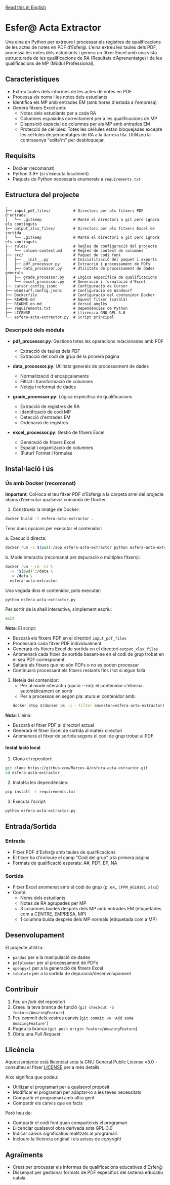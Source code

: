 [Read this in English](README.en.md)

# Esfer@ Acta Extractor

Una eina en Python per extreure i processar els registres de qualificacions de les actes de notes en PDF d’Esfer@. L’eina extreu les taules dels PDF, processa les notes dels estudiants i genera un fitxer Excel amb una vista estructurada de les qualificacions de RA (Resultats d’Aprenentatge) i de les qualificacions de MP (Mòdul Professional).

## Característiques

- Extreu taules dels informes de les actes de notes en PDF  
- Processa els noms i les notes dels estudiants  
- Identifica els MP amb entrades EM (amb hores d'estada a l'empresa)  
- Genera fitxers Excel amb:  
  - Notes dels estudiants per a cada RA  
  - Columnes espaiades correctament per a les qualificacions de MP  
  - Disposició especial de columnes per als MP amb entrades EM  
  - Protecció de cèl·lules: Totes les cèl·lules estan bloquejades excepte les cèl·lules de percentatges de RA a la darrera fila. Utilitzeu la contrasenya "edita'm" per desbloquejar.  

## Requisits

- Docker (recomanat)  
- Python 3.9+ (si s’executa localment)  
- Paquets de Python necessaris enumerats a `requirements.txt`  

## Estructura del projecte

```
.
├── input_pdf_files/          # Directori per als fitxers PDF d'entrada
│   └── .gitkeep              # Manté el directori a git però ignora els continguts
├── output_xlsx_files/        # Directori per als fitxers Excel de sortida
│   └── .gitkeep              # Manté el directori a git però ignora els continguts
├── rules/                    # Regles de configuració del projecte
│   └── column-context.md     # Regles de context de columnes
├── src/                      # Paquet de codi font
│   ├── __init__.py           # Inicialització del paquet i exports
│   ├── pdf_processor.py      # Extracció i processament de PDFs
│   ├── data_processor.py     # Utilitats de processament de dades generals
│   ├── grade_processor.py    # Lògica específica de qualificacions
│   └── excel_processor.py    # Generació i formatació d'Excel
├── cursor.config.jsonc       # Configuració de Cursor
├── windsurf.config.jsonc     # Configuració de Windsurf
├── Dockerfile                # Configuració del contenidor Docker
├── README.md                 # Aquest fitxer (català)
├── README.en.md              # Versió anglès
├── requirements.txt          # Dependències de Python
├── LICENSE                   # Llicència GNU GPL-3.0
└── esfera-acta-extractor.py  # Script principal

```

### Descripció dels mòduls

- **pdf_processor.py**: Gestiona totes les operacions relacionades amb PDF  
  - Extracció de taules dels PDF  
  - Extracció del codi de grup de la primera pàgina  

- **data_processor.py**: Utilitats generals de processament de dades  
  - Normalització d'encapçalaments  
  - Filtrat i transformació de columnes  
  - Neteja i reformat de dades  

- **grade_processor.py**: Lògica específica de qualificacions  
  - Extracció de registres de RA  
  - Identificació de codi MP  
  - Detecció d'entrades EM  
  - Ordenació de registres  

- **excel_processor.py**: Gestió de fitxers Excel  
  - Generació de fitxers Excel  
  - Espaiat i organització de columnes  
  - (Futur) Format i fórmules  

## Instal·lació i ús

### Ús amb Docker (recomanat)

**Important**: Col·loca el teu fitxer PDF d'Esfer@ a la carpeta arrel del projecte abans d'executar qualsevol comanda de Docker.

1. Construeix la imatge de Docker:
```bash
docker build -t esfera-acta-extractor .
```

Tens dues opcions per executar el contenidor:

   a. Execució directa:
   ```bash
   docker run -v $(pwd):/app esfera-acta-extractor python esfera-acta-extractor.py
   ```

   b. Mode interactiu (recomanat per depuració o múltiples fitxers):
   ```bash
   docker run --rm -it \
     -v "$(pwd)":/data \
     -w /data \
     esfera-acta-extractor
   ```
   Una vegada dins el contenidor, pots executar:
   ```bash
   python esfera-acta-extractor.py
   ```
   Per sortir de la shell interactiva, simplement escriu:
   ```bash
   exit
   ```

**Nota**: El script:
- Buscarà els fitxers PDF en el directori `input_pdf_files`
- Processarà cada fitxer PDF individualment
- Generarà els fitxers Excel de sortida en el directori `output_xlsx_files`
- Anomenarà cada fitxer de sortida basant-se en el codi de grup trobat en el seu PDF corresponent
- Saltarà els fitxers que no són PDFs o no es poden processar
- Continuarà processant els fitxers restants fins i tot si algun falla

3. Neteja del contenidor:
   - Per al mode interactiu (opció --rm): el contenidor s'elimina automàticament en sortir
   - Per a processos en segon pla: atura el contenidor amb:
   ```bash
   docker stop $(docker ps -q --filter ancestor=esfera-acta-extractor)
   ```

**Nota**: L'eina:
- Buscarà el fitxer PDF al directori actual
- Generarà el fitxer Excel de sortida al mateix directori
- Anomenarà el fitxer de sortida segons el codi de grup trobat al PDF

#### Instal·lació local

1. Clona el repositori:
```bash
git clone https://github.com/Marcos-A/esfera-acta-extractor.git
cd esfera-acta-extractor
```

2. Instal·la les dependències:
```bash
pip install -r requirements.txt
```

3. Executa l'_script_:
```bash
python esfera-acta-extractor.py
```

## Entrada/Sortida

### Entrada
- Fitxer PDF d'Esfer@ amb taules de qualificacions
- El fitxer ha d'incloure el camp "Codi del grup" a la primera pàgina
- Formats de qualificació esperats: A#, PDT, EP, NA

### Sortida
- Fitxer Excel anomenat amb el codi de grup (p. ex., `CFPM_AG10101.xlsx`)
- Conté:
  - Noms dels estudiants
  - Notes de RA agrupades per MP
  - 3 columnes buides després dels MP amb entrades EM (etiquetades com a CENTRE, EMPRESA, MP)
  - 1 columna buida després dels MP normals (etiquetada com a MP)

## Desenvolupament

El projecte utilitza:
- `pandas` per a la manipulació de dades
- `pdfplumber` per al processament de PDFs
- `openpyxl` per a la generació de fitxers Excel
- `tabulate` per a la sortida de depuració/desenvolupament

## Contribuir

1. Feu un _fork_ del repositori
2. Creeu la teva branca de funció (`git checkout -b feature/AmazingFeature`)
3. Feu _commit_ dels vostres canvis (`git commit -m 'Add some AmazingFeature'`)
4. Pugeu la branca (`git push origin feature/AmazingFeature`)
5. Obriu una _Pull Request_

## Llicència

Aquest projecte està llicenciat sota la GNU General Public License v3.0 – consulteu el fitxer [LICENSE](LICENSE) per a més detalls.

Això significa que podeu:
- Utilitzar el programari per a qualsevol propòsit
- Modificar el programari per adaptar-lo a les teves necessitats
- Compartir el programari amb altra gent
- Compartir els canvis que en facis

Però heu de:
- Compartir el codi font quan comparteixis el programari
- Llicenciar qualsevol obra derivada sota GPL-3.0
- Indicar canvis significatius realitzats al programari
- Incloure la llicència original i els avisos de _copyright_

## Agraïments

- Creat per processar els informes de qualificacions educatives d'Esfer@
- Dissenyat per gestionar formats de PDF específics del sistema educatiu català
